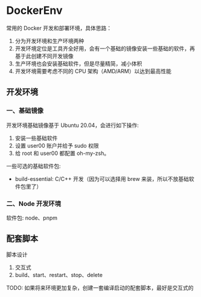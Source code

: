 # DockerEnv

常用的 Docker 开发和部署环境，具体思路：

1. 分为开发环境和生产环境两种
2. 开发环境定位是工具齐全好用，会有一个基础的镜像安装一些基础的软件，再基于此创建不同开发镜像
3. 生产环境也会安装基础软件，但是尽量精简，减小体积
4. 开发环境需要考虑不同的 CPU 架构（AMD/ARM）以达到最高性能

## 开发环境

### 一、基础镜像

开发环境基础镜像基于 Ubuntu 20.04，会进行如下操作:

1. 安装一些基础软件
2. 设置 user00 账户并给予 sudo 权限
3. 给 root 和 user00 都配置 oh-my-zsh。

一些可选的基础软件包:

- build-essential: C/C++ 开发（因为可以选择用 brew 来装，所以不放基础软件包里了）

### 二、Node 开发环境

软件包: node、pnpm

## 配套脚本

脚本设计

1. 交互式
2. build、start、restart、stop、delete

TODO: 如果将来环境更加复杂，创建一套编译启动的配套脚本，最好是交互式的
